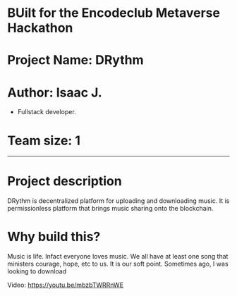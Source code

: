 # BUilt for the Encodeclub Metaverse Hackathon

# Project Name: DRythm
# Author: Isaac J. 
  - Fullstack developer.

# Team size: 1

-----------------------

# Project description

DRythm is decentralized platform for uploading and downloading music. It is  permissionless platform that brings music sharing onto the blockchain.

# Why build this?
Music is life. Infact everyone loves music. We all have at least one song that ministers courage, hope, etc to us. It is our soft point. Sometimes ago, I was looking to download


Video: https://youtu.be/mbzbTWRRnWE